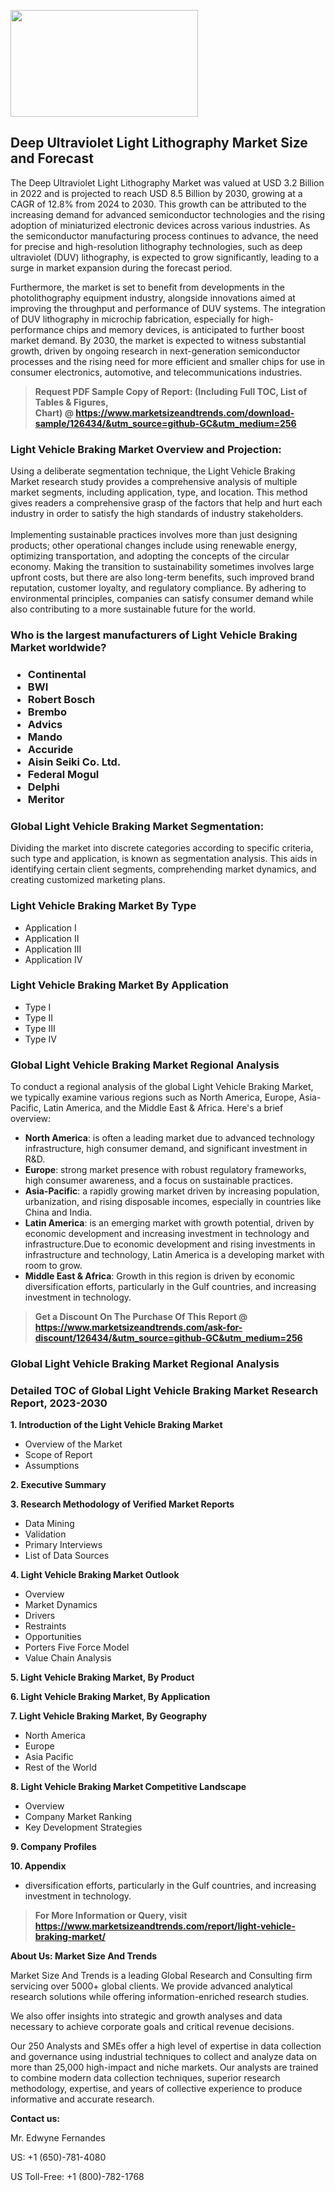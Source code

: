 <p><img class="alignnone size-medium wp-image-20088" src="https://ffe5etoiles.com/wp-content/uploads/2024/12/MST1-300x171.png" alt="" width="300" height="171" /></p><h2>Deep Ultraviolet Light Lithography Market Size and Forecast</h2><p>The Deep Ultraviolet Light Lithography Market was valued at USD 3.2 Billion in 2022 and is projected to reach USD 8.5 Billion by 2030, growing at a CAGR of 12.8% from 2024 to 2030. This growth can be attributed to the increasing demand for advanced semiconductor technologies and the rising adoption of miniaturized electronic devices across various industries. As the semiconductor manufacturing process continues to advance, the need for precise and high-resolution lithography technologies, such as deep ultraviolet (DUV) lithography, is expected to grow significantly, leading to a surge in market expansion during the forecast period.</p><p>Furthermore, the market is set to benefit from developments in the photolithography equipment industry, alongside innovations aimed at improving the throughput and performance of DUV systems. The integration of DUV lithography in microchip fabrication, especially for high-performance chips and memory devices, is anticipated to further boost market demand. By 2030, the market is expected to witness substantial growth, driven by ongoing research in next-generation semiconductor processes and the rising need for more efficient and smaller chips for use in consumer electronics, automotive, and telecommunications industries.</p></p><blockquote id="" class=""><strong>Request PDF Sample Copy of Report: (Including Full TOC, List of Tables &amp; Figures, Chart)&nbsp;@&nbsp;<strong><a href="https://www.marketsizeandtrends.com/download-sample/126434/&utm_source=github-GC&utm_medium=256" target="_blank">https://www.marketsizeandtrends.com/download-sample/126434/&utm_source=github-GC&utm_medium=256</a></strong></strong></blockquote><h3 id="" class="">Light Vehicle Braking Market&nbsp;Overview and Projection:</h3><p id="" class="">Using a deliberate segmentation technique, the Light Vehicle Braking Market research study provides a comprehensive analysis of multiple market segments, including application, type, and location. This method gives readers a comprehensive grasp of the factors that help and hurt each industry in order to satisfy the high standards of industry stakeholders. <br /> <br />Implementing sustainable practices involves more than just designing products; other operational changes include using renewable energy, optimizing transportation, and adopting the concepts of the circular economy. Making the transition to sustainability sometimes involves large upfront costs, but there are also long-term benefits, such improved brand reputation, customer loyalty, and regulatory compliance. By adhering to environmental principles, companies can satisfy consumer demand while also contributing to a more sustainable future for the world.</p><h3 id="" class="">Who is the largest manufacturers of&nbsp;Light Vehicle Braking Market worldwide?</h3><h3 class=""><p><ul><li>Continental </li><li> BWI </li><li> Robert Bosch </li><li> Brembo </li><li> Advics </li><li> Mando </li><li> Accuride </li><li> Aisin Seiki Co. Ltd. </li><li> Federal Mogul </li><li> Delphi </li><li> Meritor</li></ul></p></h3><h3 id="" class="">Global&nbsp;Light Vehicle Braking Market Segmentation:</h3><p id="" class="">Dividing the market into discrete categories according to specific criteria, such type and application, is known as segmentation analysis. This aids in identifying certain client segments, comprehending market dynamics, and creating customized marketing plans.</p><h3 id="" class="">Light Vehicle Braking Market&nbsp;By Type</h3><p><p><ul><li>Application I</li><li> Application II</li><li> Application III</li><li> Application IV</p></li></ul></p></p><h3 id="" class="">Light Vehicle Braking Market&nbsp;By Application</h3><p class=""><p><ul><li>Type I</li><li> Type II</li><li> Type III</li><li> Type IV</li></ul></p></p><h3 id="" class="">Global Light Vehicle Braking Market Regional Analysis</h3><p id="" class="">To conduct a regional analysis of the global Light Vehicle Braking Market, we typically examine various regions such as North America, Europe, Asia-Pacific, Latin America, and the Middle East &amp; Africa. Here's a brief overview:</p><ul><li><strong>North America</strong>: is often a leading market due to advanced technology infrastructure, high consumer demand, and significant investment in R&amp;D.</li><li><strong>Europe</strong>: strong market presence with robust regulatory frameworks, high consumer awareness, and a focus on sustainable practices.</li><li><strong>Asia-Pacific</strong>: a rapidly growing market driven by increasing population, urbanization, and rising disposable incomes, especially in countries like China and India.</li><li><strong>Latin America</strong>: is an emerging market with growth potential, driven by economic development and increasing investment in technology and infrastructure.Due to economic development and rising investments in infrastructure and technology, Latin America is a developing market with room to grow.</li><li><strong>Middle East &amp; Africa</strong>: Growth in this region is driven by economic diversification efforts, particularly in the Gulf countries, and increasing investment in technology.</li></ul><blockquote id="" class=""><strong>Get a Discount On The Purchase Of This Report @ <strong><a href="https://www.marketsizeandtrends.com/ask-for-discount/126434/&utm_source=github-GC&utm_medium=256" target="_blank">https://www.marketsizeandtrends.com/ask-for-discount/126434/&utm_source=github-GC&utm_medium=256</a></strong></strong></blockquote><h3 id="" class="">Global Light Vehicle Braking Market Regional Analysis</h3><h3 id="" class="">Detailed TOC of Global Light Vehicle Braking Market Research Report, 2023-2030</h3><p id="" class=""><strong>1. Introduction of the Light Vehicle Braking Market</strong></p><ul><li>Overview of the Market</li><li>Scope of Report</li><li>Assumptions</li></ul><p id="" class=""><strong>2. Executive Summary</strong></p><p id="" class=""><strong>3. Research Methodology of Verified Market Reports</strong></p><ul><li>Data Mining</li><li>Validation</li><li>Primary Interviews</li><li>List of Data Sources</li></ul><p id="" class=""><strong>4. Light Vehicle Braking Market Outlook</strong></p><ul><li>Overview</li><li>Market Dynamics</li><li>Drivers</li><li>Restraints</li><li>Opportunities</li><li>Porters Five Force Model</li><li>Value Chain Analysis</li></ul><p id="" class=""><strong>5. Light Vehicle Braking Market, By Product</strong></p><p id="" class=""><strong>6. Light Vehicle Braking Market, By Application</strong></p><p id="" class=""><strong>7. Light Vehicle Braking Market, By Geography</strong></p><ul><li>North America</li><li>Europe</li><li>Asia Pacific</li><li>Rest of the World</li></ul><p id="" class=""><strong>8. Light Vehicle Braking Market Competitive Landscape</strong></p><ul><li>Overview</li><li>Company Market Ranking</li><li>Key Development Strategies</li></ul><p id="" class=""><strong>9. Company Profiles</strong></p><p id="" class=""><strong>10. Appendix</strong></p><ul><li>diversification efforts, particularly in the Gulf countries, and increasing investment in technology.</li></ul><blockquote id="" class=""><strong>For More Information or Query, visit <strong><strong><a href="https://www.marketsizeandtrends.com/report/light-vehicle-braking-market/" target="_blank">https://www.marketsizeandtrends.com/report/light-vehicle-braking-market/</a></strong></strong></strong></blockquote><p id="" class=""><strong>About Us: Market Size And Trends</strong></p><p id="" class="">Market Size And Trends is a leading Global Research and Consulting firm servicing over 5000+ global clients. We provide advanced analytical research solutions while offering information-enriched research studies.</p><p id="" class="">We also offer insights into strategic and growth analyses and data necessary to achieve corporate goals and critical revenue decisions.</p><p id="" class="">Our 250 Analysts and SMEs offer a high level of expertise in data collection and governance using industrial techniques to collect and analyze data on more than 25,000 high-impact and niche markets. Our analysts are trained to combine modern data collection techniques, superior research methodology, expertise, and years of collective experience to produce informative and accurate research.</p><p id="" class=""><strong>Contact us:</strong></p><p id="" class="">Mr. Edwyne Fernandes</p><p id="" class="">US: +1 (650)-781-4080</p><p id="" class="">US Toll-Free: +1 (800)-782-1768</p>
